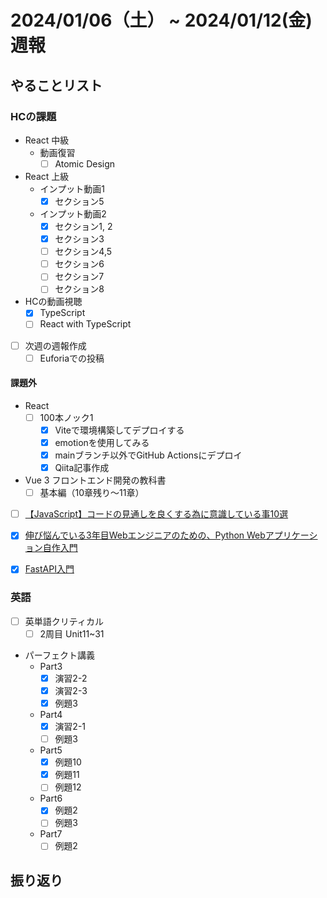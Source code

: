 # 2024/01/06（土） ~ 2024/01/12(金) 週報

## やることリスト

### HCの課題

- React 中級
  - 動画復習
    - [ ] Atomic Design

- React 上級
  - インプット動画1
    - [x] セクション5
  - インプット動画2
    - [x] セクション1, 2
    - [x] セクション3
    - [ ] セクション4,5
    - [ ] セクション6
    - [ ] セクション7
    - [ ] セクション8

- HCの動画視聴
  - [x] TypeScript
  - [ ] React with TypeScript

- [ ] 次週の週報作成
  - [ ] Euforiaでの投稿

#### 課題外

- React
  - [ ] 100本ノック1
    - [x] Viteで環境構築してデプロイする
    - [x] emotionを使用してみる
    - [x] mainブランチ以外でGitHub Actionsにデプロイ
    - [x] Qiita記事作成

- Vue 3 フロントエンド開発の教科書
  - [ ] 基本編（10章残り〜11章）

- [ ] [【JavaScript】コードの見通しを良くする為に意識している事10選](https://zenn.dev/kata_n/articles/a3287ab0c01092)

- [x] [伸び悩んでいる3年目Webエンジニアのための、Python Webアプリケーション自作入門](https://zenn.dev/bigen1925/books/introduction-to-web-application-with-python)

- [x] [FastAPI入門](https://zenn.dev/sh0nk/books/537bb028709ab9)

### 英語

- [ ] 英単語クリティカル
  - [ ] 2周目 Unit11~31
- パーフェクト講義
  - Part3
    - [x] 演習2-2
    - [x] 演習2-3
    - [x] 例題3
  - Part4
    - [x] 演習2-1
    - [ ] 例題3
  - Part5
    - [x] 例題10
    - [x] 例題11
    - [ ] 例題12
  - Part6
    - [x] 例題2
    - [ ] 例題3
  - Part7
    - [ ] 例題2

## 振り返り
